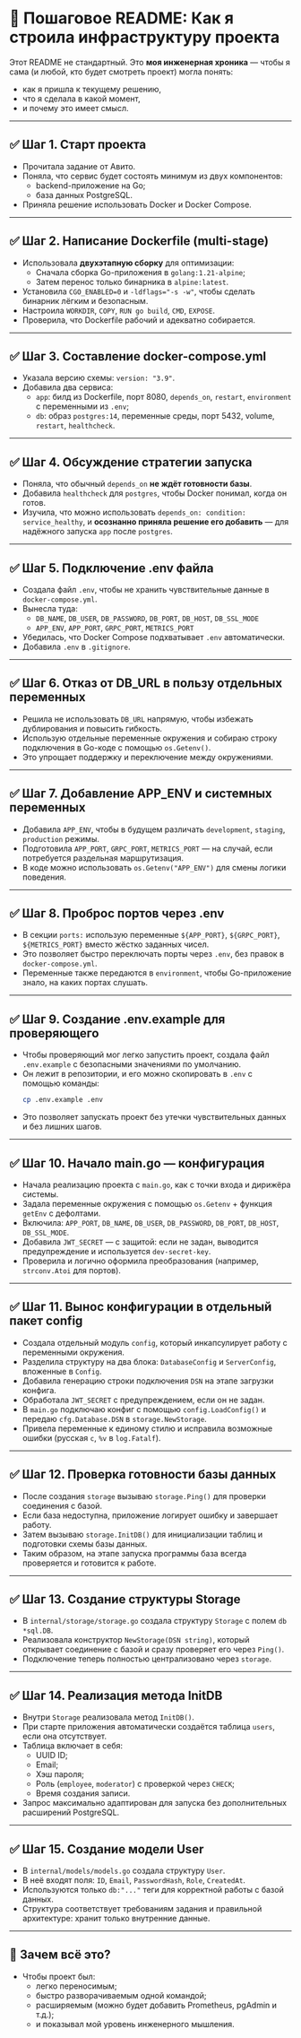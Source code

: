 # 🚀 Пошаговое README: Как я строила инфраструктуру проекта

Этот README не стандартный. Это **моя инженерная хроника** — чтобы я сама (и любой, кто будет смотреть проект) могла понять:
- как я пришла к текущему решению,
- что я сделала в какой момент,
- и почему это имеет смысл.

---

## ✅ Шаг 1. Старт проекта
- Прочитала задание от Авито.
- Поняла, что сервис будет состоять минимум из двух компонентов:
  - backend-приложение на Go;
  - база данных PostgreSQL.
- Приняла решение использовать Docker и Docker Compose.

---

## ✅ Шаг 2. Написание Dockerfile (multi-stage)
- Использовала **двухэтапную сборку** для оптимизации:
  - Сначала сборка Go-приложения в `golang:1.21-alpine`;
  - Затем перенос только бинарника в `alpine:latest`.
- Установила `CGO_ENABLED=0` и `-ldflags="-s -w"`, чтобы сделать бинарник лёгким и безопасным.
- Настроила `WORKDIR`, `COPY`, `RUN go build`, `CMD`, `EXPOSE`.
- Проверила, что Dockerfile рабочий и адекватно собирается.

---

## ✅ Шаг 3. Составление docker-compose.yml
- Указала версию схемы: `version: "3.9"`.
- Добавила два сервиса:
  - `app`: билд из Dockerfile, порт 8080, `depends_on`, `restart`, `environment` с переменными из `.env`;
  - `db`: образ `postgres:14`, переменные среды, порт 5432, volume, `restart`, `healthcheck`.

---

## ✅ Шаг 4. Обсуждение стратегии запуска
- Поняла, что обычный `depends_on` **не ждёт готовности базы**.
- Добавила `healthcheck` для `postgres`, чтобы Docker понимал, когда он готов.
- Изучила, что можно использовать `depends_on: condition: service_healthy`, и **осознанно приняла решение его добавить** — для надёжного запуска `app` после `postgres`.

---

## ✅ Шаг 5. Подключение .env файла
- Создала файл `.env`, чтобы не хранить чувствительные данные в `docker-compose.yml`.
- Вынесла туда:
  - `DB_NAME`, `DB_USER`, `DB_PASSWORD`, `DB_PORT`, `DB_HOST`, `DB_SSL_MODE`
  - `APP_ENV`, `APP_PORT`, `GRPC_PORT`, `METRICS_PORT`
- Убедилась, что Docker Compose подхватывает `.env` автоматически.
- Добавила `.env` в `.gitignore`.

---

## ✅ Шаг 6. Отказ от DB_URL в пользу отдельных переменных
- Решила не использовать `DB_URL` напрямую, чтобы избежать дублирования и повысить гибкость.
- Использую отдельные переменные окружения и собираю строку подключения в Go-коде с помощью `os.Getenv()`.
- Это упрощает поддержку и переключение между окружениями.

---

## ✅ Шаг 7. Добавление APP_ENV и системных переменных
- Добавила `APP_ENV`, чтобы в будущем различать `development`, `staging`, `production` режимы.
- Подготовила `APP_PORT`, `GRPC_PORT`, `METRICS_PORT` — на случай, если потребуется раздельная маршрутизация.
- В коде можно использовать `os.Getenv("APP_ENV")` для смены логики поведения.

---

## ✅ Шаг 8. Проброс портов через .env
- В секции `ports:` использую переменные `${APP_PORT}`, `${GRPC_PORT}`, `${METRICS_PORT}` вместо жёстко заданных чисел.
- Это позволяет быстро переключать порты через `.env`, без правок в `docker-compose.yml`.
- Переменные также передаются в `environment`, чтобы Go-приложение знало, на каких портах слушать.

---

## ✅ Шаг 9. Создание .env.example для проверяющего
- Чтобы проверяющий мог легко запустить проект, создала файл `.env.example` с безопасными значениями по умолчанию.
- Он лежит в репозитории, и его можно скопировать в `.env` с помощью команды:
  ```bash
  cp .env.example .env
  ```
- Это позволяет запускать проект без утечки чувствительных данных и без лишних шагов.

---

## ✅ Шаг 10. Начало main.go — конфигурация
- Начала реализацию проекта с `main.go`, как с точки входа и дирижёра системы.
- Задала переменные окружения с помощью `os.Getenv` + функция `getEnv` с дефолтами.
- Включила: `APP_PORT`, `DB_NAME`, `DB_USER`, `DB_PASSWORD`, `DB_PORT`, `DB_HOST`, `DB_SSL_MODE`.
- Добавила `JWT_SECRET` — с защитой: если не задан, выводится предупреждение и используется `dev-secret-key`.
- Проверила и логично оформила преобразования (например, `strconv.Atoi` для портов).

---

## ✅ Шаг 11. Вынос конфигурации в отдельный пакет config
- Создала отдельный модуль `config`, который инкапсулирует работу с переменными окружения.
- Разделила структуру на два блока: `DatabaseConfig` и `ServerConfig`, вложенные в `Config`.
- Добавила генерацию строки подключения `DSN` на этапе загрузки конфига.
- Обработала `JWT_SECRET` с предупреждением, если он не задан.
- В `main.go` подключаю конфиг с помощью `config.LoadConfig()` и передаю `cfg.Database.DSN` в `storage.NewStorage`.
- Привела переменные к единому стилю и исправила возможные ошибки (русская `с`, `%v` в `log.Fatalf`).

---

## ✅ Шаг 12. Проверка готовности базы данных
- После создания `storage` вызываю `storage.Ping()` для проверки соединения с базой.
- Если база недоступна, приложение логирует ошибку и завершает работу.
- Затем вызываю `storage.InitDB()` для инициализации таблиц и подготовки схемы базы данных.
- Таким образом, на этапе запуска программы база всегда проверяется и готовится к работе.

---

## ✅ Шаг 13. Создание структуры Storage
- В `internal/storage/storage.go` создала структуру `Storage` с полем `db *sql.DB`.
- Реализовала конструктор `NewStorage(DSN string)`, который открывает соединение с базой и сразу проверяет его через `Ping()`.
- Подключение теперь полностью централизовано через `storage`.

---

## ✅ Шаг 14. Реализация метода InitDB
- Внутри `Storage` реализовала метод `InitDB()`.
- При старте приложения автоматически создаётся таблица `users`, если она отсутствует.
- Таблица включает в себя:
  - UUID ID;
  - Email;
  - Хэш пароля;
  - Роль (`employee`, `moderator`) с проверкой через `CHECK`;
  - Время создания записи.
- Запрос максимально адаптирован для запуска без дополнительных расширений PostgreSQL.

---

## ✅ Шаг 15. Создание модели User
- В `internal/models/models.go` создала структуру `User`.
- В неё входят поля: `ID`, `Email`, `PasswordHash`, `Role`, `CreatedAt`.
- Используются только `db:"..."` теги для корректной работы с базой данных.
- Структура соответствует требованиям задания и правильной архитектуре: хранит только внутренние данные.

---

## 💬 Зачем всё это?
- Чтобы проект был:
  - легко переносимым;
  - быстро разворачиваемым одной командой;
  - расширяемым (можно будет добавить Prometheus, pgAdmin и т.д.);
  - и показывал мой уровень инженерного мышления.

